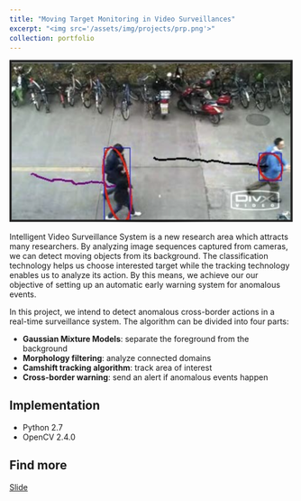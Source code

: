 ```yaml
---
title: "Moving Target Monitoring in Video Surveillances"
excerpt: "<img src='/assets/img/projects/prp.png'>"
collection: portfolio
---
```


![Screen shot](/assets/img/projects/prp.png)

Intelligent Video Surveillance System is a new research area which attracts many researchers. By analyzing image sequences captured from cameras, we can detect moving objects from its background. The classification technology helps us choose interested target while the tracking technology enables us to analyze its action. By this means, we achieve our our objective of setting up an automatic early warning system for anomalous events. 

In this project, we intend to detect anomalous cross-border actions in a real-time surveillance system. The algorithm can be divided into four parts:

* **Gaussian Mixture Models**: separate the foreground from the background
* **Morphology filtering**: analyze connected domains
* **Camshift tracking algorithm**: track area of interest
* **Cross-border warning**: send an alert if anomalous events happen


## Implementation

* Python 2.7
* OpenCV 2.4.0

## Find more

[Slide](../../../../assets/pdf/prp.pdf)